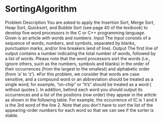 # SortingAlgorithm
Problem Description
You are asked to apply the Insertion Sort, Merge Sort, Heap Sort, Quicksort, and Bubble Sort (see page 40 of the textbook) to develop five word processors in the C or C++ programming language. Given is an article with words and numbers.
Input
The input consists of a sequence of words, numbers, and symbols, separated by blanks, punctuation marks, and/or line breakers (end of line).
Output
The first line of output contains a number indicating the total number of words, followed by a list of words. Please note that the word processors sort the words (i.e., ignore others, such as the numbers, symbols and blanks) in the order of their occurrences (from the largest to the smallest) and alphabetic order (from ‘a’ to ‘z’).
※For this problem, we consider that words are case sensitive, and a compound word or an abbreviation should be treated as a single word; for example, “on-chip” or “it’s” should be treated as a word ( without quotes ).
In addition, behind each word you should output its occurrences and a list of the positions (row order) they appear in the article as shown in the following table. For example, the occurrence of IC is 1 and it is the 3rd word of the line 2. Note that you don’t have to sort the list of the appearing-order numbers for each word so that we can see if the sorter is stable.
